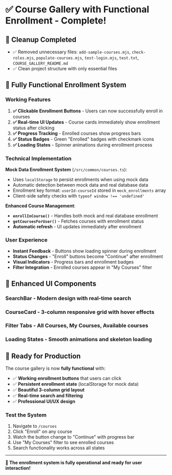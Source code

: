 # ✅ Course Gallery with Functional Enrollment - Complete!

## 🧹 **Cleanup Completed**
- ✅ Removed unnecessary files: `add-sample-courses.mjs`, `check-roles.mjs`, `populate-courses.mjs`, `test-login.mjs`, `test.txt`, `COURSE_GALLERY_README.md`
- ✅ Clean project structure with only essential files

## 🎯 **Fully Functional Enrollment System**

### **Working Features**
1. **✅ Clickable Enrollment Buttons** - Users can now successfully enroll in courses
2. **✅ Real-time UI Updates** - Course cards immediately show enrollment status after clicking
3. **✅ Progress Tracking** - Enrolled courses show progress bars
4. **✅ Status Badges** - Green "Enrolled" badges with checkmark icons
5. **✅ Loading States** - Spinner animations during enrollment process

### **Technical Implementation**

**Mock Data Enrollment System** (`/src/common/courses.ts`):
- Uses `localStorage` to persist enrollments when using mock data
- Automatic detection between mock data and real database data
- Enrollment key format: `userId-courseId` stored in `mock_enrollments` array
- Client-side safety checks with `typeof window !== 'undefined'`

**Enhanced Course Management**:
- **`enrollInCourse()`** - Handles both mock and real database enrollment
- **`getCoursesForUser()`** - Fetches courses with enrollment status
- **Automatic refresh** - UI updates immediately after enrollment

### **User Experience**
- **Instant Feedback** - Buttons show loading spinner during enrollment
- **Status Changes** - "Enroll" buttons become "Continue" after enrollment  
- **Visual Indicators** - Progress bars and enrollment badges
- **Filter Integration** - Enrolled courses appear in "My Courses" filter

## 🎨 **Enhanced UI Components**

### **SearchBar** - Modern design with real-time search
### **CourseCard** - 3-column responsive grid with hover effects  
### **Filter Tabs** - All Courses, My Courses, Available courses
### **Loading States** - Smooth animations and skeleton loading

## 🚀 **Ready for Production**

The course gallery is now **fully functional** with:
- ✅ **Working enrollment buttons** that users can click
- ✅ **Persistent enrollment state** (localStorage for mock data)
- ✅ **Beautiful 3-column grid layout** 
- ✅ **Real-time search and filtering**
- ✅ **Professional UI/UX design**

### **Test the System**
1. Navigate to `/courses`
2. Click "Enroll" on any course
3. Watch the button change to "Continue" with progress bar
4. Use "My Courses" filter to see enrolled courses
5. Search functionality works across all states

---
**🎉 The enrollment system is fully operational and ready for user interaction!**
